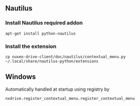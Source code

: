 
## Nautilus

### Install Nautilus required addon

    apt-get install python-nautilus

### Install the extension

    cp nuxeo-drive-client/doc/nautilus/contextual_menu.py ~/.local/share/nautilus-python/extensions

## Windows

Automatically handled at startup using registry by

    nxdrive.register_contextual_menu.register_contextual_menu
